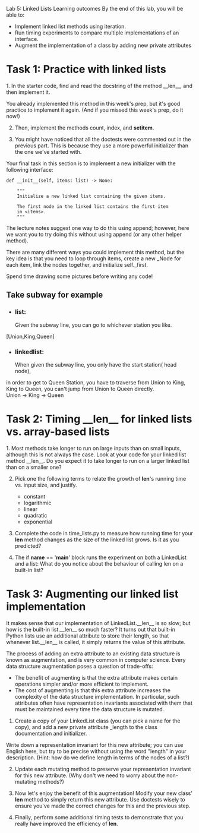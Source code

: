 Lab 5: Linked Lists
Learning outcomes
By the end of this lab, you will be able to:

- Implement linked list methods using iteration.
- Run timing experiments to compare multiple implementations of an interface.
- Augment the implementation of a class by adding new private attributes

<h1>Task 1: Practice with linked lists</h1>
1. In the starter code, find and read the docstring of the method __len__, and then implement it.

You already implemented this method in this week's prep, but it's good practice to implement it again. 
(And if you missed this week's prep, do it now!)

2. Then, implement the methods count, index, and __setitem__.

3. You might have noticed that all the doctests were commented out in the previous part. 
This is because they use a more powerful initializer than the one we've started with.

Your final task in this section is to implement a new initializer with the following interface:
```
def __init__(self, items: list) -> None:

    """
    Initialize a new linked list containing the given items.

    The first node in the linked list contains the first item
    in <items>.
    """
```
The lecture notes suggest one way to do this using append; 
however, here we want you to try doing this without using append (or any other helper method).

There are many different ways you could implement this method, but the key idea is that you need to loop through items,
 create a new _Node for each item, link the nodes together, and initialize self._first.

Spend time drawing some pictures before writing any code!


<h2>Take subway for example</h2>

- <h3>list:</h3> Given the subway line, you can go to whichever station you like.  
[Union,King,Queen]

- <h3>linkedlist:</h3> When given the subway line, you only have the start station( head node),  
in order to get to Queen Station, you have to traverse from Union to King, King to Queen, you can't jump from Union to Queen directly.  
Union -> King ->  Queen

<h1>Task 2: Timing __len__ for linked lists vs. array-based lists</h1>
1. Most methods take longer to run on large inputs than on small inputs, although this is not always the case. 
  Look at your code for your linked list method __len__. 
  Do you expect it to take longer to run on a larger linked list than on a smaller one?

2. Pick one the following terms to relate the growth of __len__'s running time vs. input size, and justify.
    - constant
    - logarithmic
    - linear
    - quadratic
    - exponential
3. Complete the code in time_lists.py to measure how running time for your __len__ method changes 
    as the size of the linked list grows. Is it as you predicted?

4. The if __name__ == '__main__' block runs the experiment on both a LinkedList and a list: 
    What do you notice about the behaviour of calling len on a built-in list?
    
<h1>Task 3: Augmenting our linked list implementation</h1>
It makes sense that our implementation of LinkedList.__len__ is so slow; 
but how is the built-in list.__len__ so much faster? 
It turns out that built-in Python lists use an additional attribute to store their length,
 so that whenever list.__len__ is called, it simply returns the value of this attribute.

The process of adding an extra attribute to an existing data structure is known as augmentation, 
and is very common in computer science. Every data structure augmentation poses a question of trade-offs:

- The benefit of augmenting is that the extra attribute makes certain operations simpler and/or more efficient to implement.
- The cost of augmenting is that this extra attribute increases the complexity of the data structure implementation. 
In particular, such attributes often have representation invariants associated with them 
that must be maintained every time the data structure is mutated.

1. Create a copy of your LinkedList class (you can pick a name for the copy), 
and add a new private attribute _length to the class documentation and initializer.



Write down a representation invariant for this new attribute; you can use English here, 
but try to be precise without using the word "length" in your description. 
(Hint: how do we define length in terms of the nodes of a list?)

2. Update each mutating method to preserve your representation invariant for this new attribute. 
(Why don't we need to worry about the non-mutating methods?)

3. Now let's enjoy the benefit of this augmentation! Modify your new class' __len__ method to simply return 
this new attribute. Use doctests wisely to ensure you've made the correct changes for this and the previous step.

4. Finally, perform some additional timing tests to demonstrate that you really have improved the efficiency of __len__.

